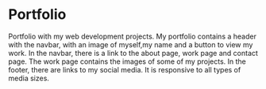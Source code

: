 # Portfolio
Portfolio with my web development projects. My portfolio contains a header with the navbar, with an image of myself,my name and a button to view my work. In the navbar, there is a link to the about page, work page and contact page. The work page contains the images of some of my projects. In the footer, there are links to my social media. It is responsive to all types of media sizes.
